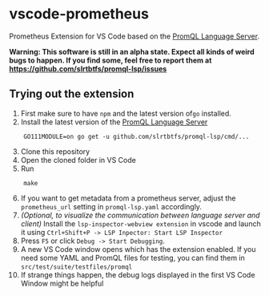 # vscode-prometheus

Prometheus Extension for VS Code based on the [PromQL Language Server](https://github.com/slrtbtfs/promql-lsp).

**Warning: This software is still in an alpha state. Expect all kinds of weird bugs to happen. If you find some, feel free to report them at <https://github.com/slrtbtfs/promql-lsp/issues>**


## Trying out the extension

1. First make sure to have `npm` and the latest version of`go` installed.
2. Install the latest version of the [PromQL Language Server](https://github.com/slrtbtfs/promql-lsp)
```
    GO111MODULE=on go get -u github.com/slrtbtfs/promql-lsp/cmd/...
```
3. Clone this repository
4. Open the cloned folder in VS Code
5. Run
```
    make
```
6. If you want to get metadata from a prometheus server, adjust the `prometheus_url` setting in `promql-lsp.yaml` accordingly.
7. _(Optional, to visualize the communication between language server and client)_  Install the `lsp-inspector-webview extension` in vscode and launch it using `Ctrl+Shift+P -> LSP Inpector: Start LSP Inspector`
8. Press `F5` or click `Debug -> Start Debugging`.
9. A new VS Code window opens which has the extension enabled. If you need some YAML and PromQL files for testing, you can find them in `src/test/suite/testfiles/promql`
10. If strange things happen, the debug logs displayed in the first VS Code Window might be helpful